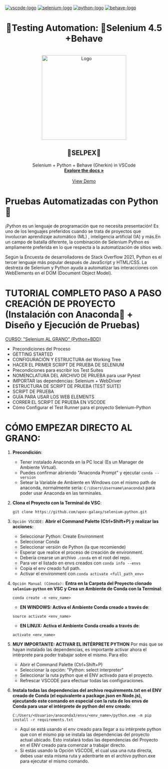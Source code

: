 <!-- PROJECT SHIELDS -->
<!--
*** I'm using markdown "reference style" links for readability.
*** Reference links are enclosed in brackets [ ] instead of parentheses ( ).
*** See the bottom of this document for the declaration of the reference variables
*** for contributors-url, forks-url, etc. This is an optional, concise syntax you may use.
*** https://www.markdownguide.org/basic-syntax/#reference-style-links
-->

[![vscode-logo]][vscode-site] [![selenium-logo]][selenium-site] [![python-logo]][python-site] [![behave-logo]][behave-site]

<h1 align="center">🧪Testing Automation: 🐍Selenium 4.5 +Behave</h1>
<!-- PROJECT LOGO -->
<br />
<div align="center">
  <a>
    <img src="https://user-images.githubusercontent.com/91127281/200486232-5697197c-0541-4496-a487-bc720f234a1b.png" alt="Logo" width="" height="270">
  </a>

<h2 align="center">🧪SELPEX🧪</h2>

  <p align="center">
    Selenium + Python + Behave (Gherkin) in VSCode
    <br />
    <a href="https://github.com/upex-galaxy/selenium-python"><strong>Explore the docs »</strong></a>
    <br />
    <br />
    <a href="https://github.com/upex-galaxy/selenium-python/blob/selpex/Tests/start/upexTest.py">View Demo</a>
  </p>
</div>

<!-- ABOUT THE PROJECT -->

# Pruebas Automatizadas con Python🐍

¡Python es un lenguaje de programación que no necesita presentación! Es uno de los lenguajes preferidos cuando se trata de proyectos que involucran aprendizaje automático (ML) , inteligencia artificial (IA) y más.En un campo de batalla diferente, la combinación de Selenium Python es ampliamente preferida en lo que respecta a la automatización de sitios web.

Según la Encuesta de desarrolladores de Stack Overflow 2021, Python es el tercer lenguaje más popular después de JavaScript y HTML/CSS. La destreza de Selenium y Python ayuda a automatizar las interacciones con WebElements en el DOM (Document Object Model).

# TUTORIAL COMPLETO PASO A PASO CREACIÓN DE PROYECTO (Instalación con Anaconda🐍 + Diseño y Ejecución de Pruebas)

[CURSO: "Selenium AL GRANO" (Python+BDD)](https://upexgalaxy6.atlassian.net/wiki/spaces/UG/pages/917969)

- Precondiciones del Proceso
- GETTING STARTED
- CONFIGURACIÓN Y ESTRUCTURA del Working Tree
- HACER EL PRIMER SCRIPT DE PRUEBA DE SELENIUM
- Precondiciones para escribir los Test Suites
- NOMENCLATURA DEL ARCHIVO DE PRUEBA para usar Pytest
- IMPORTAR las dependencias: Selenium + WebDriver
- ESTRUCTURA DE SCRIPT DE PRUEBA (TEST SUITE)
- SCRIPT DE PRUEBA
- GUÍA PARA USAR LOS WEB ELEMENTS
- CORRER EL SCRIPT DE PRUEBA EN VSCODE
- Cómo Configurar el Test Runner para el proyecto Selenium-Python

# CÓMO EMPEZAR DIRECTO AL GRANO:

1. **Precondición**:

   - Tener instalado Anaconda en la PC local (Es un Manager de Ambiente Virtual).
   - Puedes confirmar abriendo "Anaconda Prompt" y ejecutar `conda --version`
   - Setear la Variable de Ambiente en Windows con el mismo path de anaconda, normalmente sería: `C:\Users\Username\anaconda3` para poder usar Anaconda en las terminales.

2. **Clona el Proyecto con la Terminal de VSC**:

   ```
   git clone https://github.com/upex-galaxy/selenium-python.git
   ```

3. `Opción VSCODE:` **Abrir el Command Palette (Ctrl+Shift+P) y realizar las acciones:**

   - Seleccionar Python: Create Environment
   - Seleccionar Conda
   - Seleccionar versión de Python (la que recomiende)
   - Esperar que realice el proceso de creación de environment.
   - Debería crearse un archivo `.conda` en el root del repo.
   - Para ver el listado en envs creados con `conda info --envs`
   - Copia el env creado full path.
   - Activar el environment con `conda activate <full_path_env>`

4. `Opción Manual (Cómoda):` **Entra en la Carpeta del Proyecto clonado `selenium-python` en VSC y Crea un Ambiente de Conda con la Terminal**:

   ```
   conda create -n <env_name>
   ```

   - **EN WINDOWS: Activa el Ambiente Conda creado a través de**:

   ```
   source activate <env_name>
   ```

   - **EN LINUX: Activa el Ambiente Conda creado a través de**:

   ```
   activate <env_name>
   ```

5. **MUY IMPORTANTE: ACTIVAR EL INTÉRPRETE PYTHON** Por más que se hayan instalado las dependencias, es importante activar ahora el intérprete para poder trabajar sobre el mismo. Para ello:

   - Abrir el Command Palette (Ctrl+Shift+P)
   - Seleccionar la opción: "Python: select interpreter"
   - Seleccionar la ruta python que el ENV activado para el proyecto.
   - Refrescar VSCODE para efectuar todas las configuraciones.

6. **Instala todas las dependencias del archivo requirements.txt en el ENV creado de Conda (el equivalente a package.json en Node.js), ejecutando este comando en especial con la ruta de los envs de Conda para usar el intérprete de python del env creado**:
   ```
   C:/Users/<Usuario>/anaconda3/envs/<env_name>/python.exe -m pip install -r requirements.txt
   ```
   - Aquí se está usando el env creado para llegar a su intérprete python que con el mismo pip se instala las dependencias del proyecto actual ubicado. Esto instalará todas las dependencias del Proyecto en el ENV creado para comenzar a trabajar directo.
   - Si estás usando la Opción VSCODE, el cual usa una ruta directa, debes usar esta misma ruta y adentrarte en el archivo python.exe para ejecutar el mismo comando.

<!-- MARKDOWN LINKS & IMAGES -->
<!-- https://www.markdownguide.org/basic-syntax/#reference-style-links -->

[vscode-logo]: https://img.shields.io/badge/VSCode-black?logo=visualstudiocode&style=for-the-badge
[vscode-site]: https://code.visualstudio.com/
[selenium-logo]: https://img.shields.io/badge/Selenium-black?logo=selenium&style=for-the-badge
[selenium-site]: https://www.selenium.dev/documentation/webdriver/
[python-logo]: https://img.shields.io/badge/Python-black?logo=python&style=for-the-badge
[python-site]: https://www.python.org/
[behave-logo]: https://img.shields.io/badge/Behave-black?logo=cucumber&style=for-the-badge
[behave-site]: https://behave.readthedocs.io/
[slack-logo]: https://img.shields.io/badge/Slack-black?logo=slack&style=for-the-badge
[slack-join]: https://linktr.ee/upex
[linkedin-logo]: https://img.shields.io/badge/LinkedIn-black?style=for-the-badge&logo=linkedin
[linkedin-link]: https://www.linkedin.com/in/elyermad/
